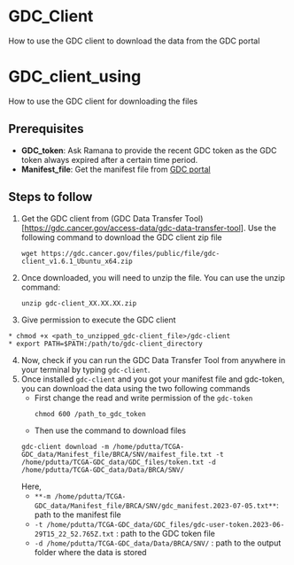 # GDC_Client
How to use the GDC client to download the data from the GDC portal


# GDC_client_using
How to use the GDC client for downloading the files

## Prerequisites 
* **GDC_token**: Ask Ramana to provide the recent GDC token as the GDC token always expired after a certain time period.
* **Manifest_file**: Get the manifest file from [GDC portal](https://portal.gdc.cancer.gov/)

## Steps to follow
1. Get the GDC client from (GDC Data Transfer Tool)[https://gdc.cancer.gov/access-data/gdc-data-transfer-tool]. Use the following command to download the GDC client zip file
    ```
    wget https://gdc.cancer.gov/files/public/file/gdc-client_v1.6.1_Ubuntu_x64.zip
    ```
2. Once downloaded, you will need to unzip the file. You can use the unzip command:
    ```
    unzip gdc-client_XX.XX.XX.zip
    ```
3. Give permission to execute the GDC client
  ```
  * chmod +x <path_to_unzipped_gdc-client_file>/gdc-client
  * export PATH=$PATH:/path/to/gdc-client_directory
  ```
4. Now, check if you can run the GDC Data Transfer Tool from anywhere in your terminal by typing `gdc-client`.
5. Once installed `gdc-client` and you got your manifest file and gdc-token, you can download the data using the two following commands
   * First change the read and write permission of the `gdc-token`
     ```
     chmod 600 /path_to_gdc_token
     ```
   *  Then use the command to download files
    ```
    gdc-client download -m /home/pdutta/TCGA-GDC_data/Manifest_file/BRCA/SNV/maifest_file.txt -t /home/pdutta/TCGA-GDC_data/GDC_files/token.txt -d /home/pdutta/TCGA-GDC_data/Data/BRCA/SNV/
    ```
    Here,
    * `**-m /home/pdutta/TCGA-GDC_data/Manifest_file/BRCA/SNV/gdc_manifest.2023-07-05.txt**`: path to the manifest file
    * `-t /home/pdutta/TCGA-GDC_data/GDC_files/gdc-user-token.2023-06-29T15_22_52.765Z.txt` : path to the GDC token file
    *  `-d /home/pdutta/TCGA-GDC_data/Data/BRCA/SNV/` : path to the output folder where the data is stored
